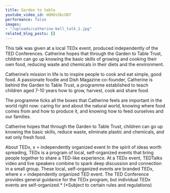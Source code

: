 ```yaml
---
title: Garden to table
youtube_video_id: mQHUs5bcGDY
performance: false
images:
- "/uploads/catherine-bell_talk_1.jpg"
related_blog_posts: []
---
```


This talk was given at a local TEDx event, produced independently of the TED Conferences. Catherine hopes that through the Garden to Table Trust, children can go up knowing the basic skills of growing and cooking their own food, reducing waste and chemicals in their diets and the environment.

Catherine’s mission in life is to inspire people to cook and eat simple, good food. A passionate foodie and Dish Magazine co-founder, Catherine is behind the Garden to Table Trust, a programme established to teach children aged 7-10 years how to grow, harvest, cook and share food.

The programme ticks all the boxes that Catherine feels are important in the world right now: caring for and about the natural world, knowing where food comes from and how to produce it, and knowing how to feed ourselves and our families.

Catherine hopes that through the Garden to Table Trust, children can go up knowing the basic skills, reduce waste, eliminate plastic and chemicals, and eat only fresh food.

About TEDx, x = independently organized event In the spirit of ideas worth spreading, TEDx is a program of local, self-organized events that bring people together to share a TED-like experience. At a TEDx event, TEDTalks video and live speakers combine to spark deep discussion and connection in a small group. These local, self-organized events are branded TEDx, where x = independently organized TED event. The TED Conference provides general guidance for the TEDx program, but individual TEDx events are self-organized.* (*Subject to certain rules and regulations)
